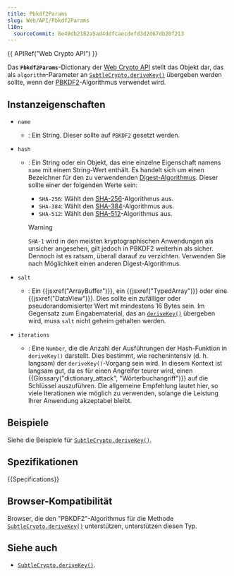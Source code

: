 ```yaml
---
title: Pbkdf2Params
slug: Web/API/Pbkdf2Params
l10n:
  sourceCommit: 8e49db2182a5ad4ddfcaecdefd3d2d67db20f213
---
```


{{ APIRef("Web Crypto API") }}

Das **`Pbkdf2Params`**-Dictionary der [Web Crypto API](/de/docs/Web/API/Web_Crypto_API) stellt das Objekt dar, das als `algorithm`-Parameter an [`SubtleCrypto.deriveKey()`](/de/docs/Web/API/SubtleCrypto/deriveKey) übergeben werden sollte, wenn der [PBKDF2](/de/docs/Web/API/SubtleCrypto/deriveKey#pbkdf2)-Algorithmus verwendet wird.

## Instanzeigenschaften

- `name`
  - : Ein String. Dieser sollte auf `PBKDF2` gesetzt werden.
- `hash`

  - : Ein String oder ein Objekt, das eine einzelne Eigenschaft namens `name` mit einem String-Wert enthält. Es handelt sich um einen Bezeichner für den zu verwendenden [Digest-Algorithmus](/de/docs/Web/API/SubtleCrypto/digest). Dieser sollte einer der folgenden Werte sein:

    - `SHA-256`: Wählt den [SHA-256](/de/docs/Web/API/SubtleCrypto/digest#supported_algorithms)-Algorithmus aus.
    - `SHA-384`: Wählt den [SHA-384](/de/docs/Web/API/SubtleCrypto/digest#supported_algorithms)-Algorithmus aus.
    - `SHA-512`: Wählt den [SHA-512](/de/docs/Web/API/SubtleCrypto/digest#supported_algorithms)-Algorithmus aus.

    > [!WARNING]  
    > `SHA-1` wird in den meisten kryptographischen Anwendungen als unsicher angesehen, gilt jedoch in PBKDF2 weiterhin als sicher. Dennoch ist es ratsam, überall darauf zu verzichten. Verwenden Sie nach Möglichkeit einen anderen Digest-Algorithmus.

- `salt`
  - : Ein {{jsxref("ArrayBuffer")}}, ein {{jsxref("TypedArray")}} oder eine {{jsxref("DataView")}}. Dies sollte ein zufälliger oder pseudorandomisierter Wert mit mindestens 16 Bytes sein. Im Gegensatz zum Eingabematerial, das an [`deriveKey()`](/de/docs/Web/API/SubtleCrypto/deriveKey) übergeben wird, muss `salt` nicht geheim gehalten werden.
- `iterations`
  - : Eine `Number`, die die Anzahl der Ausführungen der Hash-Funktion in `deriveKey()` darstellt. Dies bestimmt, wie rechenintensiv (d. h. langsam) der `deriveKey()`-Vorgang sein wird. In diesem Kontext ist langsam gut, da es für einen Angreifer teurer wird, einen {{Glossary("dictionary_attack", "Wörterbuchangriff")}} auf die Schlüssel auszuführen. Die allgemeine Empfehlung lautet hier, so viele Iterationen wie möglich zu verwenden, solange die Leistung Ihrer Anwendung akzeptabel bleibt.

## Beispiele

Siehe die Beispiele für [`SubtleCrypto.deriveKey()`](/de/docs/Web/API/SubtleCrypto/deriveKey).

## Spezifikationen

{{Specifications}}

## Browser-Kompatibilität

Browser, die den "PBKDF2"-Algorithmus für die Methode [`SubtleCrypto.deriveKey()`](/de/docs/Web/API/SubtleCrypto/deriveKey) unterstützen, unterstützen diesen Typ.

## Siehe auch

- [`SubtleCrypto.deriveKey()`](/de/docs/Web/API/SubtleCrypto/deriveKey).
